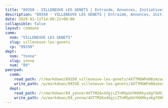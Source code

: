 ```yaml
---
title: "89350 - VILLENEUVE LES GENETS | Entraide, Annonces, Initiatives"
description: "89350 - VILLENEUVE LES GENETS | Entraide, Annonces, Initiatives"
date: 2020-01-11T14:09:21+09:00
collapsible: false
layout: commune
comm:
  nom: "VILLENEUVE LES GENETS"
  slug: villeneuve-les-genets
  cp: "89350"
dept:
  nom: "Yonne"
  slug: yonne
  num: "89"
peerpad:
  comm:
    read_path: /r/markdown/89350_villeneuve-les-genets/4XTTMGWFm98zmzuwk4Cg64vazmGNqQJUsfrmKNHsntAUp9NjK
    write_path: /w/markdown/89350_villeneuve-les-genets/4XTTMGWFm98zmzuwk4Cg64vazmGNqQJUsfrmKNHsntAUp9NjK-K3TgU8uckeNSHsXfBCwmVnyxuux18Hv2iGeKcneipmzLvADYQWMjH4a42rETBtWagqUV9xcp3cyQAhAoWRZ644teTcKKFDdzkM5M1apqnDqKxCKcAjBrfvbnh1QifcNc27bNRXNH
  dept:
    read_path: /r/markdown/89_yonne/4XTTM26x4XgjcZTnM5pUnYKKRkysKgfXHh1wiigoPHqn9LDKB
    write_path: /w/markdown/89_yonne/4XTTM26x4XgjcZTnM5pUnYKKRkysKgfXHh1wiigoPHqn9LDKB-K3TgU4xaMVqzoRnPJNyddApuMoWvJyHL35bzooauYvdhG3MLg3ikjpoueq9BDtqVP4hJBQxpPxix2gohzXyST9tZPnEkyXpDMdHiAFpx7EU6e8WgvFk7NPsBQepM8o13bG9dyqq7
---
```


